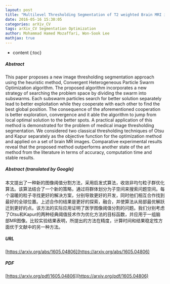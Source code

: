 ```yaml
---
layout: post
title: "Multilevel Thresholding Segmentation of T2 weighted Brain MRI images using Convergent Heterogeneous Particle Swarm Optimization"
date: 2016-05-16 15:30:05
categories: arXiv_CV
tags: arXiv_CV Segmentation Optimization
author: Mohammad Hamed Mozaffari, Won-Sook Lee
mathjax: true
---
```


* content
{:toc}

##### Abstract
This paper proposes a new image thresholding segmentation approach using the heuristic method, Convergent Heterogeneous Particle Swarm Optimization algorithm. The proposed algorithm incorporates a new strategy of searching the problem space by dividing the swarm into subswarms. Each subswarm particles search for better solution separately lead to better exploitation while they cooperate with each other to find the best global position. The consequence of the aforementioned cooperation is better exploration, convergence and it able the algorithm to jump from local optimal solution to the better spots. A practical application of this method is demonstrated for the problem of medical image thresholding segmentation. We considered two classical thresholding techniques of Otsu and Kapur separately as the objective function for the optimization method and applied on a set of brain MR images. Comparative experimental results reveal that the proposed method outperforms another state of the art method from the literature in terms of accuracy, computation time and stable results.

##### Abstract (translated by Google)
本文提出了一种新的图像阈值分割方法，采用启发式算法，收敛非均匀粒子群优化算法。该算法结合了一个新的策略，通过将群体划分为子空间来搜索问题空间。每个温暖的粒子寻找更好的解决方案，分别导致更好的开发，同时他们相互合作找到最好的全球位置。上述合作的结果是更好的探索，融合，并使算法从局部最优解跃迁到更好的点。该方法的实际应用证明了医学图像阈值分割的问题。我们分别考虑了Otsu和Kapur的两种经典阈值技术作为优化方法的目标函数，并应用于一组脑部MR图像。比较实验结果表明，所提出的方法在精度，计算时间和结果稳定性方面优于文献中的另一种方法。

##### URL
[https://arxiv.org/abs/1605.04806](https://arxiv.org/abs/1605.04806)

##### PDF
[https://arxiv.org/pdf/1605.04806](https://arxiv.org/pdf/1605.04806)

